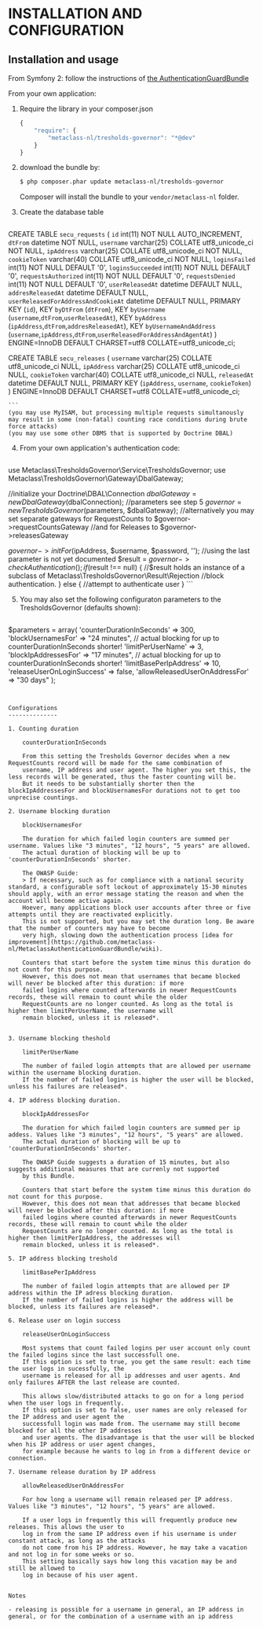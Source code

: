 INSTALLATION AND CONFIGURATION
==============================

Installation and usage
----------------------

From Symfony 2: follow the instructions of [the AuthenticationGuardBundle](https://github.com/metaclass-nl/MetaclassAuthenticationGuardBundle)

From your own application:

1. Require the library in your composer.json
	```js
	{
	    "require": {
	        "metaclass-nl/tresholds-governor": "*@dev"
	    }
	}
	```
2. download the bundle by:

	``` bash
	$ php composer.phar update metaclass-nl/tresholds-governor
	```

	Composer will install the bundle to your `vendor/metaclass-nl` folder.

3. Create the database table

	```sql
CREATE TABLE `secu_requests` (
  `id` int(11) NOT NULL AUTO_INCREMENT,
  `dtFrom` datetime NOT NULL,
  `username` varchar(25) COLLATE utf8_unicode_ci NOT NULL,
  `ipAddress` varchar(25) COLLATE utf8_unicode_ci NOT NULL,
  `cookieToken` varchar(40) COLLATE utf8_unicode_ci NOT NULL,
  `loginsFailed` int(11) NOT NULL DEFAULT '0',
  `loginsSucceeded` int(11) NOT NULL DEFAULT '0',
  `requestsAuthorized` int(11) NOT NULL DEFAULT '0',
  `requestsDenied` int(11) NOT NULL DEFAULT '0',
  `userReleasedAt` datetime DEFAULT NULL,
  `addresReleasedAt` datetime DEFAULT NULL,
  `userReleasedForAddressAndCookieAt` datetime DEFAULT NULL,
  PRIMARY KEY (`id`),
  KEY `byDtFrom` (`dtFrom`),
  KEY `byUsername` (`username`,`dtFrom`,`userReleasedAt`),
  KEY `byAddress` (`ipAddress`,`dtFrom`,`addresReleasedAt`),
  KEY `byUsernameAndAddress` (`username`,`ipAddress`,`dtFrom`,`userReleasedForAddressAndAgentAt`)
) ENGINE=InnoDB  DEFAULT CHARSET=utf8 COLLATE=utf8_unicode_ci;

CREATE TABLE `secu_releases` (
  `username` varchar(25) COLLATE utf8_unicode_ci NULL,
  `ipAddress` varchar(25) COLLATE utf8_unicode_ci NULL,
  `cookieToken` varchar(40) COLLATE utf8_unicode_ci NULL,
  `releasedAt` datetime DEFAULT NULL,
  PRIMARY KEY (`ipAddress`, `username`, `cookieToken`)
  ) ENGINE=InnoDB  DEFAULT CHARSET=utf8 COLLATE=utf8_unicode_ci;
  
	```
	(you may use MyISAM, but processing multiple requests simultanously may result in some (non-fatal) counting race conditions during brute force attacks)
	(you may use some other DBMS that is supported by Doctrine DBAL)

4. From your own application's authentication code:

	```php
use Metaclass\TresholdsGovernor\Service\TresholdsGovernor;
use Metaclass\TresholdsGovernor\Gateway\DbalGateway;

//initialize your Doctrine\DBAL\Connection
$dbalGateway = new DbalGateway($dbalConnection);
//parameters see step 5
$governor = new TresholdsGovernor($parameters, $dbalGateway);
//alternatively you may set separate gateways for RequestCounts to $governor->requestCountsGateway 
//and for Releases to $governor->releasesGateway

$governor->initFor($ipAddress, $username, $password, ''); //using the last parameter is not yet documented 
$result = $governor->checkAuthentication();
if ($result !== null) {
	//$result holds an instance of a subclass of Metaclass\TresholdsGovernor\Result\Rejection
	//block authentication. 
} else {
    //attempt to authenticate user
} 
	```

5. You may also set the following configuraton parameters to the TresholdsGovernor (defaults shown):

	```php
$parameters = array(
    'counterDurationInSeconds' => 300,
    'blockUsernamesFor' => "24 minutes",     // actual blocking for up to counterDurationInSeconds shorter!
    'limitPerUserName' => 3,
    'blockIpAddressesFor' => "17 minutes",   // actual blocking for up to counterDurationInSeconds shorter!
    'limitBasePerIpAddress' => 10,
    'releaseUserOnLoginSuccess' => false,
    'allowReleasedUserOnAddressFor' => "30 days" );
```

  
Configurations
--------------

1. Counting duration

	counterDurationInSeconds

	From this setting the Tresholds Governor decides when a new RequestCounts record will be made for the same combination of 
	username, IP address and user agent. The higher you set this, the less records will be generated, thus the faster counting will be. 
	But it needs to be substantially shorter then the blockIpAddressesFor and blockUsernamesFor durations not to get too unprecise countings.
	
2. Username blocking duration
 
	blockUsernamesFor
	
	The duration for which failed login counters are summed per username. Values like "3 minutes", "12 hours", "5 years" are allowed.
	The actual duration of blocking will be up to 'counterDurationInSeconds' shorter.
	
	The OWASP Guide: 
	> If necessary, such as for compliance with a national security standard, a configurable soft lockout of approximately 15-30 minutes should apply, with an error message stating the reason and when the account will become active again.
	Hoever, many applications block user accounts after three or five attempts until they are reactivated explicitly. 
	This is not supported, but you may set the duration long. Be aware that the number of counters may have to become
	very high, slowing down the authentication process [idea for improvement](https://github.com/metaclass-nl/MetaclassAuthenticationGuardBundle/wiki). 

	Counters that start before the system time minus this duration do not count for this purpose.
	However, this does not mean that usernames that became blocked will never be blocked after this duration: if more 
	failed logins where counted afterwards in newer RequestCounts records, these will remain to count while the older
	RequestCounts are no longer counted. As long as the total is higher then limitPerUserName, the username will
	remain blocked, unless it is released*.
	

3. Username blocking theshold

	limitPerUserName
	
	The number of failed login attempts that are allowed per username within the username blocking duration. 
	If the number of failed logins is higher the user will be blocked, unless his failures are released*.
	
4. IP address blocking duration.

	blockIpAddressesFor 
	
	The duration for which failed login counters are summed per ip addess. Values like "3 minutes", "12 hours", "5 years" are allowed.
	The actual duration of blocking will be up to 'counterDurationInSeconds' shorter.
	
	The OWASP Guide suggests a duration of 15 minutes, but also suggests additional measures that are currenly not supported
	by this Bundle. 
	
	Counters that start before the system time minus this duration do not count for this purpose.
	However, this does not mean that addresses that became blocked will never be blocked after this duration: if more 
	failed logins where counted afterwards in newer RequestCounts records, these will remain to count while the older
	RequestCounts are no longer counted. As long as the total is higher then limitPerIpAddress, the addresses will
	remain blocked, unless it is released*.
	
5. IP address blocking treshold
	
	limitBasePerIpAddress
	
	The number of failed login attempts that are allowed per IP address within the IP adress blocking duration. 
	If the number of failed logins is higher the address will be blocked, unless its failures are released*.
	
6. Release user on login success

	releaseUserOnLoginSuccess
	
	Most systems that count failed logins per user account only count the failed logins since the last successfull one.
	If this option is set to true, you get the same result: each time the user logs in sucessfully, the
	username is released for all ip addresses and user agents. And only failures AFTER the last release are counted. 

	This allows slow/distributed attacks to go on for a long period when the user logs in frequently.
	If this option is set to false, user names are only released for the IP address and user agent the
	successfull login was made from. The username may still become blocked for all the other IP addresses 
	and user agents. The disadvantage is that the user will be blocked when his IP address or user agent changes,
	for example because he wants to log in from a different device or connection.

7. Username release duration by IP address

	allowReleasedUserOnAddressFor
	
	For how long a username will remain released per IP address. Values like "3 minutes", "12 hours", "5 years" are allowed.

	If a user logs in frequently this will frequently produce new releases. This allows the user to
	log in from the same IP address even if his username is under constant attack, as long as the attacks 
	do not come from his IP address. However, he may take a vacation and not log in for some weeks or so. 
	This setting basically says how long this vacation may be and still be allowed to
	log in because of his user agent.
	

Notes

- releasing is possible for a username in general, an IP address in general, or for the combination of a username with an ip address

